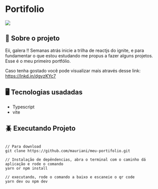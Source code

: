# Portifolio

<img src="https://user-images.githubusercontent.com/32397288/185231481-1c33f26c-98e0-407e-a9f7-6dca7c6ea616.PNG" > 

## 🚀 Sobre o projeto

Eii, galera !! Semanas atrás inicie a trilha de reactjs do ignite, e para fundamentar o que estou estudando me propus a fazer alguns projetos. 
Esse é o meu  primeiro portfólio.

Caso tenha gostado você pode visualizar mais através desse link: https://lnkd.in/dgyzKYc7

## 🖥️ Tecnologias usadadas

- Typescript
- vite

## 🪲 Executando Projeto

```

// Para download 
git clone https://github.com/mauriani/meu-portifolio.git

// Instalação de depêndencias, abra o terminal com o caminho dá aplicação e rode o comando
yarn or npm install

// executando, rode o comando a baixo e escaneie o qr code
yarn dev ou npm dev

```
